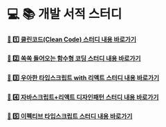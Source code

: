 # 💻 📚 개발 서적 스터디

#### [🔗 1️⃣ 클린코드(Clean Code) 스터디 내용 바로가기](./클린코드)

#### [🔗 2️⃣ 쏙쏙 들어오는 함수형 코딩 스터디 내용 바로가기](./쏙쏙_들어오는_함수형_코딩)

#### [🔗 3️⃣ 우아한 타입스크립트 with 리액트 스터디 내용 바로가기](./우타리)

#### [🔗 4️⃣ 자바스크립트+리액트 디자인패턴 스터디 내용 바로가기](./FE디자인패턴)

#### [🔗 5️⃣ 이펙티브 타입스크립트 스터디 내용 바로가기](./이펙티브_TS)
